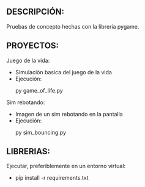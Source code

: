 <H2> DESCRIPCIÓN: </H2>
Pruebas de concepto hechas con la libreria pygame.

<h2> PROYECTOS: </h2>

Juego de la vida:
* Simulación basica del juego de la vida
* Ejecución: <p>py game_of_life.py</p>

Sim rebotando:
* Imagen de un sim rebotando en la pantalla
* Ejecución: <p>py sim_bouncing.py</p>

<h2>LIBRERIAS:</h2>    

Ejecutar, preferiblemente en un entorno virtual:
* pip install -r requirements.txt



